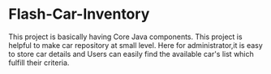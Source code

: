 # Flash-Car-Inventory
This project is basically having Core Java components. This project is helpful to make car repository at small level. Here for administrator,it is easy to store car details and Users can easily find the available car's list which fulfill their criteria.
